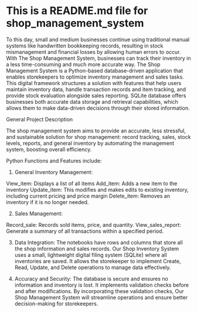 # This is a README.md file for shop_management_system
To this day, small and medium businesses continue using traditional manual systems like handwritten bookkeeping records, resulting in stock mismanagement and financial losses by allowing human errors to occur. With The Shop Management System, businesses can track their inventory in a less time-consuming and much more accurate way. The Shop Management System is a Python-based database-driven application that enables storekeepers to optimize inventory management and sales tasks. This digital framework structures a solution with features that help users maintain inventory data, handle transaction records and item tracking, and provide stock evaluation alongside sales reporting. SQLite database offers businesses both accurate data storage and retrieval capabilities, which allows them to make data-driven decisions through their stored information.



General Project Description

The shop management system aims to provide an accurate, less stressful, and sustainable solution for shop management: record tracking, sales, stock levels, reports, and general inventory by automating the management system, boosting overall efficiency.

Python Functions and Features include:


1. General Inventory Management:

View_item: Displays a list of all items 
Add_item: Adds a new item to the inventory
Update_item: This modifies and makes edits to existing inventory, including current pricing and price margin
Delete_item: Removes an inventory if it is no longer needed.

2. Sales Management: 

Record_sale: Records sold items, price, and quantity.
View_sales_report: Generate a summary of all transactions within a specified period.

3. Data Integration: The notebooks have rows and columns that store all the shop information and sales records. Our Shop Inventory System uses a small, lightweight digital filing system (SQLite) where all inventories are saved. It allows the storekeeper to implement  Create, Read, Update, and Delete operations to manage data effectively. 

4. Accuracy and Security: The database is secure and ensures no information and inventory is lost. It implements validation checks before and after modifications. By incorporating these validation checks, Our Shop Management System will streamline operations and ensure better decision-making for storekeepers. 


